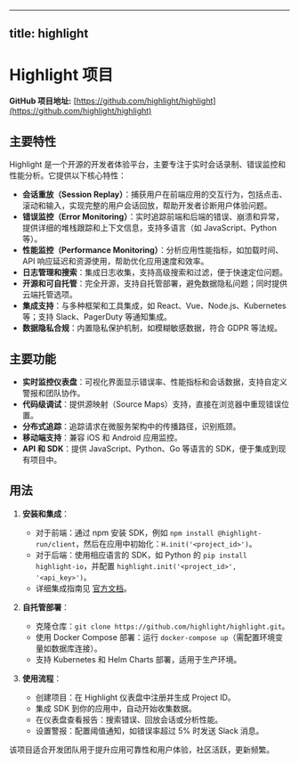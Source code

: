 
---
title: highlight
---

# Highlight 项目

**GitHub 项目地址:** [https://github.com/highlight/highlight](https://github.com/highlight/highlight)

## 主要特性
Highlight 是一个开源的开发者体验平台，主要专注于实时会话录制、错误监控和性能分析。它提供以下核心特性：
- **会话重放（Session Replay）**：捕获用户在前端应用的交互行为，包括点击、滚动和输入，实现完整的用户会话回放，帮助开发者诊断用户体验问题。
- **错误监控（Error Monitoring）**：实时追踪前端和后端的错误、崩溃和异常，提供详细的堆栈跟踪和上下文信息，支持多语言（如 JavaScript、Python 等）。
- **性能监控（Performance Monitoring）**：分析应用性能指标，如加载时间、API 响应延迟和资源使用，帮助优化应用速度和效率。
- **日志管理和搜索**：集成日志收集，支持高级搜索和过滤，便于快速定位问题。
- **开源和可自托管**：完全开源，支持自托管部署，避免数据隐私问题；同时提供云端托管选项。
- **集成支持**：与多种框架和工具集成，如 React、Vue、Node.js、Kubernetes 等；支持 Slack、PagerDuty 等通知集成。
- **数据隐私合规**：内置隐私保护机制，如模糊敏感数据，符合 GDPR 等法规。

## 主要功能
- **实时监控仪表盘**：可视化界面显示错误率、性能指标和会话数据，支持自定义警报和团队协作。
- **代码级调试**：提供源映射（Source Maps）支持，直接在浏览器中重现错误位置。
- **分布式追踪**：追踪请求在微服务架构中的传播路径，识别瓶颈。
- **移动端支持**：兼容 iOS 和 Android 应用监控。
- **API 和 SDK**：提供 JavaScript、Python、Go 等语言的 SDK，便于集成到现有项目中。

## 用法
1. **安装和集成**：
   - 对于前端：通过 npm 安装 SDK，例如 `npm install @highlight-run/client`，然后在应用中初始化：`H.init('<project_id>')`。
   - 对于后端：使用相应语言的 SDK，如 Python 的 `pip install highlight-io`，并配置 `highlight.init('<project_id>', '<api_key>')`。
   - 详细集成指南见 [官方文档](https://www.highlight.io/docs)。

2. **自托管部署**：
   - 克隆仓库：`git clone https://github.com/highlight/highlight.git`。
   - 使用 Docker Compose 部署：运行 `docker-compose up`（需配置环境变量如数据库连接）。
   - 支持 Kubernetes 和 Helm Charts 部署，适用于生产环境。

3. **使用流程**：
   - 创建项目：在 Highlight 仪表盘中注册并生成 Project ID。
   - 集成 SDK 到你的应用中，自动开始收集数据。
   - 在仪表盘查看报告：搜索错误、回放会话或分析性能。
   - 设置警报：配置阈值通知，如错误率超过 5% 时发送 Slack 消息。

该项目适合开发团队用于提升应用可靠性和用户体验，社区活跃，更新频繁。